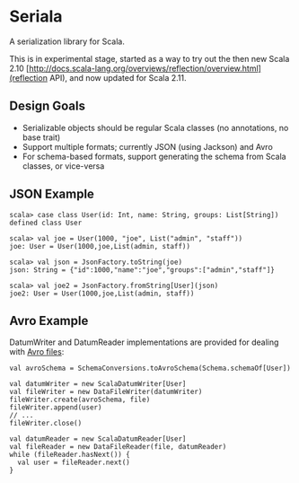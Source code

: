 Seriala
=======

A serialization library for Scala.

This is in experimental stage, started as a way to try out the then new Scala 2.10
[http://docs.scala-lang.org/overviews/reflection/overview.html](reflection API), and now updated for Scala 2.11.

Design Goals
------------

* Serializable objects should be regular Scala classes (no annotations, no base trait)
* Support multiple formats; currently JSON (using Jackson) and Avro
* For schema-based formats, support generating the schema from Scala classes, or vice-versa

JSON Example
------------

    scala> case class User(id: Int, name: String, groups: List[String])
    defined class User
    
    scala> val joe = User(1000, "joe", List("admin", "staff"))
    joe: User = User(1000,joe,List(admin, staff))
    
    scala> val json = JsonFactory.toString(joe)
    json: String = {"id":1000,"name":"joe","groups":["admin","staff"]}
    
    scala> val joe2 = JsonFactory.fromString[User](json)
    joe2: User = User(1000,joe,List(admin, staff))

Avro Example
------------

DatumWriter and DatumReader implementations are provided for dealing with
[Avro files](http://avro.apache.org/docs/1.7.7/gettingstartedjava.html#Serializing):

    val avroSchema = SchemaConversions.toAvroSchema(Schema.schemaOf[User])

    val datumWriter = new ScalaDatumWriter[User]
    val fileWriter = new DataFileWriter(datumWriter)
    fileWriter.create(avroSchema, file)
    fileWriter.append(user)
    // ...
    fileWriter.close()

    val datumReader = new ScalaDatumReader[User]
    val fileReader = new DataFileReader(file, datumReader)
    while (fileReader.hasNext()) {
      val user = fileReader.next()
    }
